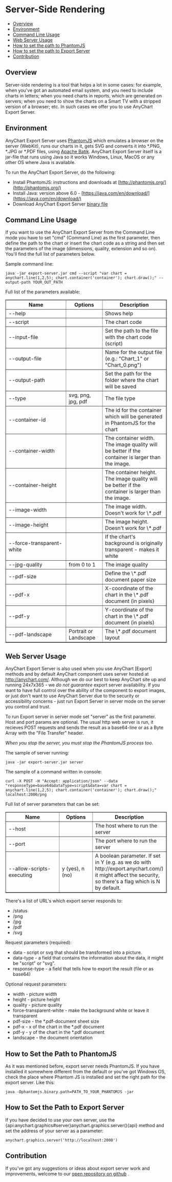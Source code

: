 # Server-Side Rendering

* [Overview](#overview)
* [Environment](#environment)
* [Command Line Usage](#command_line_usage)
* [Web Server Usage](#web_server_usage)
* [How to set the path to PhantomJS](#how_to_set_the_path_to_phantomjs)
* [How to set the path to Export Server](#how_to_set_the_path_to_export_server)
* [Contribution](#contribution)

## Overview

Server-side rendering is a tool that helps a lot in some cases: for example, when you've got an automated email system, and you need to include charts in letters; when you need charts in reports, which are generated on servers; when you need to show the charts on a Smart TV with a stripped version of a browser; etc. In such cases we offer you to use AnyChart Export Server.

## Environment

AnyChart Export Server uses [PhantomJS](http://phantomjs.org/) which emulates a browser on the server (WebKit), runs our charts in it, gets SVG and converts it into \*.PNG, \*.JPG or \*.PDF files, using [Apache Batik](https://xmlgraphics.apache.org/batik/).
AnyChart Export Server itself is a jar-file that runs using Java so it works Windows, Linux, MacOS or any other OS where Java is available.
 
To run the AnyChart Export Server, do the following:
* Install PhantomJS: instructions and downloads at [http://phantomjs.org/](http://phantomjs.org/)
* Install Java: version above 6.0 - [https://java.com/en/download/](https://java.com/en/download/)
* Download AnyChart Export Server [binary file](//anychart.com/products/export_server/download/export-server.jar)

## Command Line Usage

If you want to use the AnyChart Export Server from the Command Line mode you have to set "cmd" (Command Line) as the first parameter, then define the path to the chart or insert the chart code as a string 
and then set the parameters of the image (dimensions, quality, extension and so on). You'll find the full list of  parameters below.

Sample command line:
```
java -jar export-server.jar cmd --script "var chart = anychart.line(1,2,5); chart.container('container'); chart.draw();" --output-path YOUR_OUT_PATH
```
Full list of the parameters available:

<table width="490" border="1" class="dtTABLE">
<tbody>
<tr>
<th width="190"><strong>Name</strong></th>
<th width="100"><strong>Options</strong></th>
<th width="200"><strong>Description</strong></th>
</tr>

<tr>
<td>--help</td>
<td></td>
<td>Shows help</td>
</tr>

<tr>
<td>--script</td>
<td></td>
<td>The chart code</td>
</tr>

<tr>
<td>--input-file</td>
<td></td>
<td>Set the path to the file with the chart code (script)</td>
</tr>

<tr>
<td>--output-file</td>
<td></td>
<td>Name for the output file (e.g.: "Chart_1" or "Chart_0.png")</td>
</tr>

<tr>
<td>--output-path</td>
<td></td>
<td>Set the path for the folder where the chart will be saved</td>
</tr>

<tr>
<td>--type</td>
<td>svg, png, jpg, pdf</td>
<td>The file type</td>
</tr>

<tr>
<td>--container-id</td>
<td></td>
<td>The id for the container which will be generated in PhantomJS for the chart</td>
</tr>

<tr>
<td>--container-width</td>
<td></td>
<td>The container width. The image quality will be better if the container is larger than the image.</td>
</tr>

<tr>
<td>--container-height</td>
<td></td>
<td>The container height. The image quality will be better if the container is larger than the image.</td>
</tr>

<tr>
<td>--image-width</td>
<td></td>
<td>The image width. Doesn't work for \*.pdf</td>
</tr>

<tr>
<td>--image-height</td>
<td></td>
<td>The image height. Doesn't work for \*.pdf</td>
</tr>

<tr>
<td>--force-transparent-white</td>
<td></td>
<td>If the chart's background is originally transparent - makes it white</td>
</tr>

<tr>
<td>--jpg-quality</td>
<td>from 0 to 1</td>
<td>The image quality</td>
</tr>

<tr>
<td>--pdf-size</td>
<td></td>
<td>Define the \*.pdf document paper size</td>
</tr>

<tr>
<td>--pdf-x</td>
<td></td>
<td>X-coordinate of the chart in the \*.pdf document (in pixels)</td>
</tr>

<tr>
<td>--pdf-y</td>
<td></td>
<td>Y-coordinate of the chart in the \*.pdf document (in pixels)</td>
</tr>

<tr>
<td>--pdf-landscape</td>
<td>Portrait or Landscape</td>
<td>The \*.pdf document layout</td>
</tr>

</tbody>
</table>

## Web Server Usage 

AnyChart Export Server is also used when you use AnyChart [Export] methods and by default AnyChart component uses server hosted at http://anychart.com/. Although we do our best to keep AnyChart site up and running 24x7x365 - we *do not guarantee* export server availability. 
If you want to have full control over the ability of the component to export images, or just don't want to use  AnyChart Server due to the security or accessibility concerns - just run Export Server in server mode on the server you control and trust.

To run Export server in server mode set "server" as the first parameter. Host and port params are optional.
The usual http web server is run, it recieves POST requests and sends the result as a base64-line or as a Byte Array with the "File Transfer" header.

*When you stop the server, you must stop the PhantomJS process too.*

The sample of server running:
```
java -jar export-server.jar server
```

The sample of a command written in console:
```
curl -X POST -H "Accept: application/json" --data "responseType=base64&dataType=script&data=var chart = anychart.line(1,2,5); chart.container('container'); chart.draw();" localhost:2000/png
```
Full list of server parameters that can be set:

<table width="490" border="1" class="dtTABLE">
<tbody>
<tr>
<th width="190"><strong>Name</strong></th>
<th width="100"><strong>Options</strong></th>
<th width="200"><strong>Description</strong></th>
</tr>

<tr>
<td>--host</td>
<td></td>
<td>The host where to run the server</td>
</tr>

<tr>
<td>--port</td>
<td></td>
<td>The port where to run the server</td>
</tr>

<tr>
<td>--allow-scripts-executing</td>
<td>y (yes), n (no)</td>
<td>A boolean parameter. If set in Y (e.g. as we do with http://export.anychart.com/) it might affect the security, so there's a flag which is N by default. </td>
</tr>
</tbody>
</table>

There's a list of URL's which export server responds to:
* /status
* /png
* /jpg
* /pdf
* /svg

Request parameters (required):
* data - script or svg that should be transformed into a picture.
* data-type - a field that contains the information about the data, it might be "script" or "svg".
* response-type - a field that tells how to export the result (file or as base64)

Optional request parameters:
* width - picture width
* height - picture height 
* quality - picture quality
* force-transparent-white - make the background white or leave it transparent
* pdf-size - the \*.pdf-document sheet size
* pdf-x - x of the chart in the \*.pdf document 
* pdf-y - y of the chart in the \*.pdf document 
* landscape - the document orientation

## How to Set the Path to PhantomJS 
As it was mentioned before, export server needs PhantomJS. If you have installed it somewhere different from the default or you've got Windows OS, 
check the place where Phantom JS is installed and set the right path for the export server. Like this:

```
java -Dphantomjs.binary.path=PATH_TO_YOUR_PHANTOMJS -jar
```

## How to Set the Path to Export Server 
If you have decided to use your own server, use the {api:anychart.graphics#server}anychart.graphics.server(){api} method and set the address of your server as a parameter:

```
anychart.graphics.server('http://localhost:2000')
```

## Contribution 

If you've got any suggestions or ideas about export server work and improvements, welcome to our [open repository on github](https://github.com/AnyChart/export-server) .
